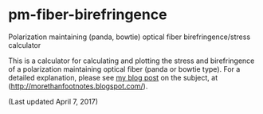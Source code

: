 # pm-fiber-birefringence
Polarization maintaining (panda, bowtie) optical fiber birefringence/stress calculator

This is a calculator for calculating and plotting the stress and birefringence of a polarization maintaining optical fiber (panda or bowtie type).  For a detailed explanation, please see <A HREF="http://morethanfootnotes.blogspot.com/2014/12/calculating-stress-and-material.html">my blog post</A> on the subject, at (<A HREF="http://morethanfootnotes.blogspot.com/">http://morethanfootnotes.blogspot.com/</A>).

(Last updated April 7, 2017)
